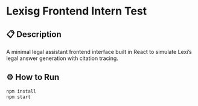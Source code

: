 # Lexisg Frontend Intern Test

## 📋 Description
A minimal legal assistant frontend interface built in React to simulate Lexi’s legal answer generation with citation tracing.

## ⚙️ How to Run

```bash
npm install
npm start
